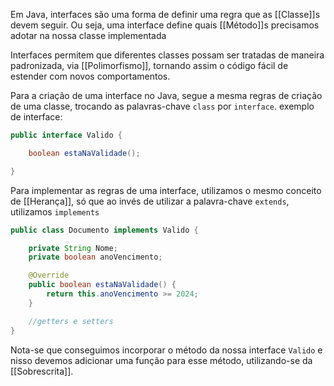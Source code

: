 Em Java, interfaces são uma forma de definir uma regra que as [[Classe]]s devem seguir. Ou seja, uma interface define quais [[Método]]s precisamos adotar na nossa classe implementada

Interfaces permitem que diferentes classes possam ser tratadas de maneira padronizada, via [[Polimorfismo]], tornando assim o código fácil de estender com novos comportamentos.

Para a criação de uma interface no Java, segue a mesma regras de criação de uma classe, trocando as palavras-chave `class` por `interface`.
exemplo de interface:
```Java
public interface Valido {

    boolean estaNaValidade();

}
```

Para implementar as regras de uma interface, utilizamos o mesmo conceito de [[Herança]], só que ao invés de utilizar a palavra-chave `extends`, utilizamos `implements`

```java
public class Documento implements Valido {

    private String Nome;
    private boolean anoVencimento;

    @Override
    public boolean estaNaValidade() {
        return this.anoVencimento >= 2024;
    }

    //getters e setters
}
```
Nota-se que conseguimos incorporar o método da nossa interface `Valido` e nisso devemos adicionar uma função para esse método, utilizando-se da [[Sobrescrita]].